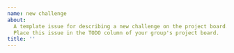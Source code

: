```yaml
---
name: new challenge
about:
  A template issue for describing a new challenge on the project board.  
  Place this issue in the TODO column of your group's project board.
title: ''
---
```


<!--
  Make your issue easy to find:

  - project board: place it in the TODO column of the project board
  - labels: anything that will make this easier to filter
-->

<!-- describe the challenge so someone can start solving it without asking for clarification -->

<!-- include any helpful links or resources for solving this challenge -->
